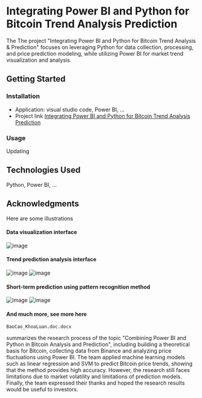 # Integrating Power BI and Python for Bitcoin Trend Analysis Prediction
The The project "Integrating Power BI and Python for Bitcoin Trend Analysis & Prediction" focuses on leveraging Python for data collection, processing, and price prediction modeling, while utilizing Power BI for market trend visualization and analysis.
## Getting Started
### Installation
- Application: visual studio code, Power BI, ...
- Project link [Integrating Power BI and Python for Bitcoin Trend Analysis Prediction](https://drive.google.com/drive/folders/1cLWDFKBSEi0ySdcO5UHy-H7vyjrMKdDn?usp=drive_link)
### Usage
Updating
## Technologies Used
Python, Power BI, ...
## Acknowledgments
Here are some illustrations
#### Data visualization interface
![image](https://github.com/user-attachments/assets/b43f8982-4f0f-40a7-a82d-7e7e5b47376c)
#### Trend prediction analysis interface
![image](https://github.com/user-attachments/assets/e7aa20ac-bc7c-427f-82d5-934871ca7fc0)
![image](https://github.com/user-attachments/assets/b3ff4dca-70dd-47f3-8006-72eda92e134a)
#### Short-term prediction using pattern recognition method
![image](https://github.com/user-attachments/assets/a67f2f67-21d3-499d-ad91-cdf8c454e884)
![image](https://github.com/user-attachments/assets/2d4b9c60-9d35-4211-bce4-c0ba75f67294)

#### And much more, see more here 
`BaoCao_KhoaLuan.doc.docx`

summarizes the research process of the topic "Combining Power BI and Python in Bitcoin Analysis and Prediction", including building a theoretical basis for Bitcoin, collecting data from Binance and analyzing price fluctuations using Power BI. The team applied machine learning models such as linear regression and SVM to predict Bitcoin price trends, showing that the method provides high accuracy. However, the research still faces limitations due to market volatility and limitations of prediction models. Finally, the team expressed their thanks and hoped the research results would be useful to investors.
